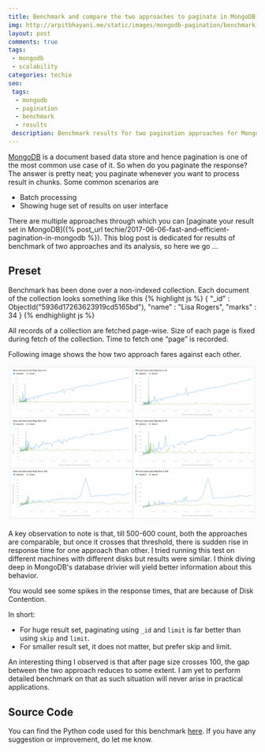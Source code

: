 ```yaml
---
title: Benchmark and compare the two approaches to paginate in MongoDB
img: http://arpitbhayani.me/static/images/mongodb-pagination/benchmark-and-compare.jpg
layout: post
comments: true
tags:
 - mongodb
 - scalability
categories: techie
seo:
 tags:
  - mongodb
  - pagination
  - benchmark
  - results
 description: Benchmark results for two pagination approaches for MongoDB.
---
```


[MongoDB](https://www.mongodb.com/) is a document based data store and hence pagination is one of the most common use case of it. So when do you paginate the response? The answer is pretty neat; you paginate whenever you want to process result in chunks. Some common scenarios are

- Batch processing
- Showing huge set of results on user interface

There are multiple approaches through which you can [paginate your result set in MongoDB]({% post_url techie/2017-06-06-fast-and-efficient-pagination-in-mongodb %}). This blog post is dedicated for results of benchmark of two approaches and its analysis, so here we go ...

## Preset
Benchmark has been done over a non-indexed collection. Each document of the collection looks something like this
{% highlight js %}
    {
        "_id" : ObjectId("5936d17263623919cd5165bd"),
        "name" : "Lisa Rogers",
        "marks" : 34
    }
{% endhighlight js %}

All records of a collection are fetched page-wise. Size of each page is fixed during fetch of the collection. Time to fetch one “page” is recorded.

Following image shows the how two approach fares against each other.

<img class="ui large centered stylish image" src='/static/images/mongodb-pagination/mongo-pagination-benchmark-results.png' alt='Benchmark results'/>

A key observation to note is that, till 500-600 count, both the approaches are comparable, but once it crosses that threshold, there is sudden rise in response time for one approach than other. I tried running this test on different machines with different disks but results were similar. I think diving deep in MongoDB's database drivier will yield better information about this behavior.

You would see some spikes in the response times, that are because of Disk Contention.

In short:
 - For huge result set, paginating using `_id` and `limit` is far better than using `skip` and `limit`.
 - For smaller result set, it does not matter, but prefer skip and limit.

An interesting thing I observed is that after page size crosses 100, the gap between the two approach reduces to some extent. I am yet to perform detailed benchmark on that as such situation will never arise in practical applications.

## Source Code

You can find the Python code used for this benchmark [here](https://github.com/arpitbbhayani/mongo-pagination-benchmark). If you have any suggestion or improvement, do let me know.
